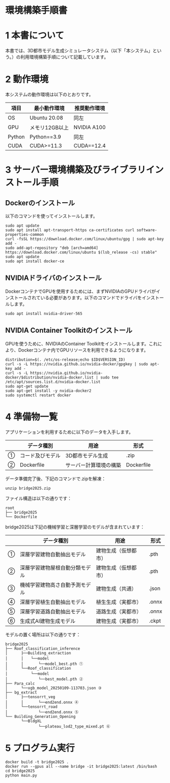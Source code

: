 # 環境構築手順書

# 1 本書について

本書では、3D都市モデル生成シミュレータシステム（以下「本システム」という。）の利用環境構築手順について記載しています。

# 2 動作環境

本システムの動作環境は以下のとおりです。

| 項目     | 最小動作環境       | 推奨動作環境      |
|--------|--------------|-------------|
| OS     | Ubuntu 20.08 | 同左          |
| GPU    | メモリ12GB以上    | NVIDIA A100 |
| Python | Python==3.9  | 同左          |
| CUDA   | CUDA>=11.3   | CUDA==12.4  |


# 3 サーバー環境構築及びライブラリインストール手順

## Dockerのインストール

以下のコマンドを使ってインストールします。
```
sudo apt update
sudo apt install apt-transport-https ca-certificates curl software-properties-common
curl -fsSL https://download.docker.com/linux/ubuntu/gpg | sudo apt-key add -
sudo add-apt-repository "deb [arch=amd64] https://download.docker.com/linux/ubuntu $(lsb_release -cs) stable"
sudo apt update
sudo apt install docker-ce
```

## NVIDIAドライバのインストール

DockerコンテナでGPUを使用するためには、まずNVIDIAのGPUドライバがインストールされている必要があります。以下のコマンドでドライバをインストールします。
```
sudo apt install nvidia-driver-565
```

## NVIDIA Container Toolkitのインストール

GPUを使うために、NVIDIAのContainer Toolkitをインストールします。これにより、Dockerコンテナ内でGPUリソースを利用できるようになります。

```
distribution=$(. /etc/os-release;echo $ID$VERSION_ID)
curl -s -L https://nvidia.github.io/nvidia-docker/gpgkey | sudo apt-key add -
curl -s -L https://nvidia.github.io/nvidia-docker/$distribution/nvidia-docker.list | sudo tee /etc/apt/sources.list.d/nvidia-docker.list
sudo apt-get update
sudo apt-get install -y nvidia-docker2
sudo systemctl restart docker
```

# 4 準備物一覧

アプリケーションを利用するために以下のデータを入手します。

|     | データ種別      | 用途              | 形式         |
|-----|------------|-----------------|------------|
| ①   | コード及びモデル   | 3D都市モデル生成       | .zip       |
| ②   | Dockerfile | サーバー計算環境の構築     | Dockerfile |


データ準備完了後、下記のコマンドで.zipを解凍：
```
unzip bridge2025.zip
```

ファイル構造は以下の通りです：
```
root
├── bridge2025
└── Dockerfile
```

bridge2025は下記の機械学習と深層学習のモデルが含まれています：

|   | データ種別           | 用途         | 形式    |
|---|-----------------|------------|-------|
| ① | 深層学習建物自動抽出モデル   | 建物生成（仮想都市） | .pth  |
| ② | 深層学習建物屋根自動分類モデル | 建物生成（仮想都市） | .pth  |
| ③ | 機械学習建物高さ自動予測モデル | 建物生成（共通）   | .json |
| ④ | 深層学習植生自動抽出モデル   | 植生生成（実都市）  | .onnx |
| ⑤ | 深層学習道路自動抽出モデル   | 道路生成（実都市）  | .onnx  |
| ⑥ | 生成式AI建物生成モデル    | 建物生成（実都市）  | .ckpt |

モデルの置く場所は以下の通りです：
```
bridge2025
├── Roof_classification_inference
│      ├──Building_extraction
│      │　　└──model
│      │　　　　└──model_best.pth ①
│      └──Roof_classification
│       　　└──model
│       　　　　└──best_model.pth ②
├── Para_calc
│      └──xgb_model_20250109-113703.json ③
├── bg_extract
│      ├──tensorrt_veg
│      │　　　　└──end2end.onnx ④
│      └──tensorrt_road
│       　　　　└──end2end.onnx ⑤
└── Building_Generation_Opening
       └──BldgXL
        　　　　└──plateau_lod2_type_mixed.pt ⑥
```


# 5 プログラム実行

```
docker build -t bridge2025 .
docker run --gpus all --name bridge -it bridge2025:latest /bin/bash
cd bridge2025
python main.py
```